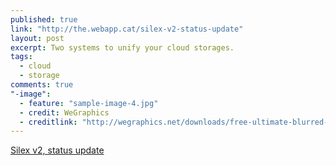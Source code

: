 ```yaml
---
published: true
link: "http://the.webapp.cat/silex-v2-status-update"
layout: post
excerpt: Two systems to unify your cloud storages.
tags: 
  - cloud
  - storage
comments: true
"-image": 
  - feature: "sample-image-4.jpg"
  - credit: WeGraphics
  - creditlink: "http://wegraphics.net/downloads/free-ultimate-blurred-background-pack/"
---
```


[Silex v2, status update](http://the.webapp.cat/silex-v2-status-update)
